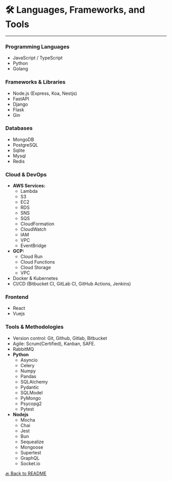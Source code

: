 # 🛠️ Languages, Frameworks, and Tools

---

### **Programming Languages**
- JavaScript / TypeScript
- Python
- Golang

### **Frameworks & Libraries**
- Node.js (Express, Koa, Nestjs)
- FastAPI
- Django
- Flask
- Gin

### **Databases**
- MongoDB
- PostgreSQL
- Sqlite
- Mysql
- Redis

### **Cloud & DevOps**
- **AWS Services:**
  - Lambda
  - S3
  - EC2
  - RDS
  - SNS
  - SQS
  - CloudFormation
  - CloudWatch
  - IAM
  - VPC
  - EventBridge
- **GCP:**
  - Cloud Run
  - Cloud Functions
  - Cloud Storage
  - VPC
- Docker & Kubernetes
- CI/CD (Bitbucket CI, GitLab CI, GitHub Actions, Jenkins)

### **Frontend**
- React
- Vuejs

### **Tools & Methodologies**
- Version control: Git, Github, Gitlab, Bitbucket
- Agile: Scrum(Certified), Kanban, SAFE.
- RabbitMQ
- **Python**
  - Asyncio
  - Celery
  - Numpy
  - Pandas
  - SQLAlchemy
  - Pydantic
  - SQLModel
  - PyMongo
  - Psycopg2
  - Pytest
 - **Nodejs**
   - Mocha
   - Chai
   - Jest
   - Bun
   - Sequealize
   - Mongoose
   - Supertest
   - GraphQL
   - Socket.io

[🔙 Back to README](./README.md)
